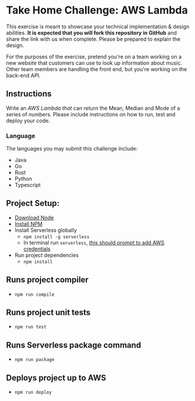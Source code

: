 # Take Home Challenge: AWS Lambda
This exercise is meant to showcase your technical implementation & design abilities. 
**It is expected that you will fork this repository in GitHub** and share the link with us when complete. Please be prepared to explain the design.

For the purposes of the exercise, pretend you're on a team working on a new website that customers can use to look up information about music. Other team members are handling the front end, but you're working on the back-end API.

## Instructions

Write an *AWS Lambda that* can return the Mean, Median and Mode of a series of numbers.
Please include instructions on how to run, test and deploy your code.

### Language

The languages you may submit this challenge include:

* Java
* Go
* Rust
* Python
* Typescript

## **Project Setup:**

- [Download Node](https://nodejs.org/en/download)
- [Install NPM](https://docs.npmjs.com/downloading-and-installing-node-js-and-npm)
- Install Serverless globally
    - `npm install -g serverless`
    - In terminal run `serverless`, [this should prompt to add AWS credentials](https://www.serverless.com/framework/docs/providers/aws/guide/credentials/) 
- Run project dependencies
  - `npm install`

## Runs project compiler
- `npm run compile`
## Runs project unit tests

- `npm run test`

## Runs Serverless package command

- `npm run package`

## Deploys project up to AWS

- `npm run deploy`
